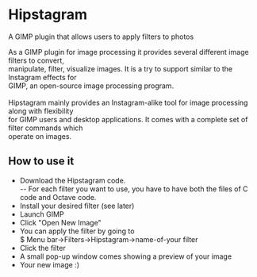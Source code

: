 # Hipstagram
A GIMP plugin that allows users to apply filters to photos

As a GIMP plugin for image processing it provides several different image filters to convert, <br>
manipulate, filter, visualize images. It is a try to support similar to the Instagram effects for  <br>
GIMP, an open-source image processing program. <br>
<br>
Hipstagram mainly provides an Instagram-alike tool for image processing along with flexibility <br>
for GIMP users and desktop applications. It comes with a complete set of filter commands which  <br>
operate on images.<br>

## How to use it

- Download the Hipstagram code. <br>
-- For each filter you want to use, you have to have both the files of C code and Octave 
code.
- Install your desired filter (see later)
- Launch GIMP
- Click "Open New Image"
- You can apply the filter by going to <br>
   $ Menu bar->Filters->Hipstagram->name-of-your filter 
- Click the filter
- A small pop-up window comes showing a preview of your image 
- Your new image :)
